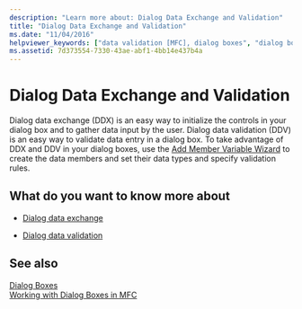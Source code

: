 ```yaml
---
description: "Learn more about: Dialog Data Exchange and Validation"
title: "Dialog Data Exchange and Validation"
ms.date: "11/04/2016"
helpviewer_keywords: ["data validation [MFC], dialog boxes", "dialog box data [MFC]", "dialog boxes [MFC], validating data", "validating data [MFC], dialog box data entry", "DDX (dialog data exchange) [MFC], data validation", "dialog box data [MFC], retrieving", "Windows common controls [MFC], dialog boxes", "DDV (dialog data validation) [MFC]", "data [MFC], dialog boxes", "common controls [MFC], dialog boxes", "dialog boxes [MFC], retrieving data", "retrieving dialog box data"]
ms.assetid: 7d373554-7330-43ae-abf1-4bb14e437b4a
---
```

# Dialog Data Exchange and Validation

Dialog data exchange (DDX) is an easy way to initialize the controls in your dialog box and to gather data input by the user. Dialog data validation (DDV) is an easy way to validate data entry in a dialog box. To take advantage of DDX and DDV in your dialog boxes, use the [Add Member Variable Wizard](../ide/adding-a-member-variable-visual-cpp.md#add-member-variable-wizard) to create the data members and set their data types and specify validation rules.

## What do you want to know more about

- [Dialog data exchange](dialog-data-exchange.md)

- [Dialog data validation](dialog-data-validation.md)

## See also

[Dialog Boxes](dialog-boxes.md)<br/>
[Working with Dialog Boxes in MFC](life-cycle-of-a-dialog-box.md)
